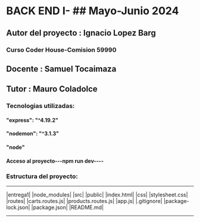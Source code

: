 # BACK END I- ## Mayo-Junio 2024

## Autor del proyecto : Ignacio Lopez Barg

### Curso Coder House-Comision 59990

## Docente : Samuel Tocaimaza
## Tutor : Mauro Coladolce

### Tecnologias utilizadas:
#### "express": "^4.19.2"
#### "nodemon": "^3.1.3"
#### "node"

#### Acceso al proyecto---npm run dev----

### Estructura del proyecto:
*******************************************************
|entrega1|
              |node_modules|
              |src|
                   |public| 
                          |index.html|
                          |css|
                          |stylesheet.css| 
                    |routes|
                           |carts.routes.js|
                           |products.routes.js|
                    |app.js|
              |.gitignore| 
              |package-lock.json|
              |package.json|
              |README.md|   
*********************************************************

